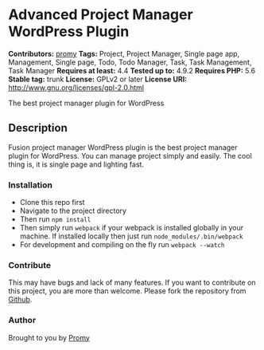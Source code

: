 # Advanced Project Manager WordPress Plugin #
**Contributors:** [promy](https://profiles.wordpress.org/promy89)
**Tags:** Project, Project Manager, Single page app, Management, Single page, Todo, Todo Manager, Task, Task Management, Task Manager
**Requires at least:** 4.4
**Tested up to:** 4.9.2
**Requires PHP:** 5.6
**Stable tag:** trunk
**License:** GPLv2 or later
**License URI:** http://www.gnu.org/licenses/gpl-2.0.html

The best project manager plugin for WordPress

## Description ##

Fusion project manager WordPress plugin is the best project manager plugin for WordPress. You can manage project simply and easily. The cool thing is, it is single page and lighting fast.

### Installation ###
 - Clone this repo first
 - Navigate to the project directory
 - Then run `npm install`
 - Then simply run `webpack` if your webpack is installed globally in your machine. If installed locally then just run `node_modules/.bin/webpack`
 - For development and compiling on the fly run `webpack --watch`

### Contribute ###
This may have bugs and lack of many features. If you want to contribute on this project, you are more than welcome. Please fork the repository from [Github](https://github.com/promyaaa/fusion-project-manager).

### Author ###
Brought to you by [Promy](https://github.com/promyaaa)
